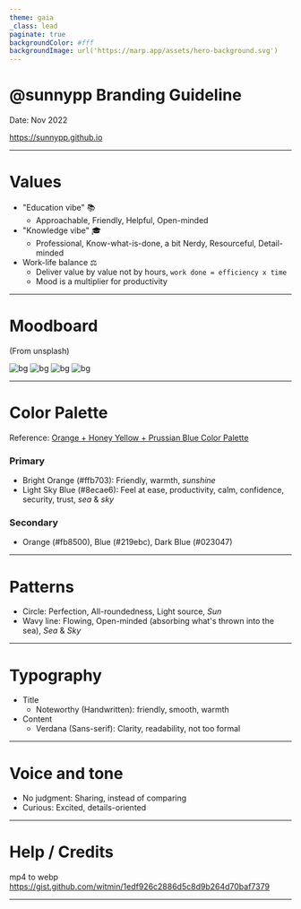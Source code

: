 ```yaml
---
theme: gaia
_class: lead
paginate: true
backgroundColor: #fff
backgroundImage: url('https://marp.app/assets/hero-background.svg')
---
```


# **@sunnypp Branding Guideline**

Date: Nov 2022

https://sunnypp.github.io

---

# Values

- "Education vibe" :books:
  - Approachable, Friendly, Helpful, Open-minded
- "Knowledge vibe" :mortar_board:
  - Professional, Know-what-is-done, a bit Nerdy, Resourceful, Detail-minded
- Work-life balance :balance_scale:
  - Deliver value by value not by hours, `work done = efficiency x time`
  - Mood is a multiplier for productivity

---

# Moodboard

(From unsplash)

![bg](https://images.unsplash.com/photo-1615513052059-86f4ba1ee7f0?ixlib=rb-4.0.3&ixid=MnwxMjA3fDB8MHxwaG90by1wYWdlfHx8fGVufDB8fHx8&auto=format&fit=crop&w=687&q=80)
![bg](https://images.unsplash.com/photo-1551815943-385d5246c8a1?ixlib=rb-4.0.3&ixid=MnwxMjA3fDB8MHxzZWFyY2h8MzF8fHN1bm55fGVufDB8fDB8fA%3D%3D&auto=format&fit=crop&w=500&q=60)
![bg](https://images.unsplash.com/photo-1604228741406-3faa38f4907a?ixlib=rb-4.0.3&ixid=MnwxMjA3fDB8MHxwaG90by1wYWdlfHx8fGVufDB8fHx8&auto=format&fit=crop&w=882&q=80)
![bg](https://images.unsplash.com/photo-1563305641-806e131a4262?ixlib=rb-4.0.3&ixid=MnwxMjA3fDB8MHxwaG90by1wYWdlfHx8fGVufDB8fHx8&auto=format&fit=crop&w=1174&q=80)

---

# Color Palette

Reference: [Orange + Honey Yellow + Prussian Blue Color Palette](https://venngage.com/blog/blue-color-palettes/#3)

### Primary
- Bright Orange (#ffb703): Friendly, warmth, *sunshine*
- Light Sky Blue (#8ecae6): Feel at ease, productivity, calm, confidence, security, trust, *sea* & *sky*

### Secondary
- Orange (#fb8500), Blue (#219ebc), Dark Blue (#023047)

---

# Patterns

- Circle: Perfection, All-roundedness, Light source, *Sun*
- Wavy line: Flowing, Open-minded (absorbing what's thrown into the sea), *Sea* & *Sky*

---

# Typography

- Title
  - Noteworthy (Handwritten): friendly, smooth, warmth
- Content
  - Verdana (Sans-serif): Clarity, readability, not too formal

---

# Voice and tone

- No judgment: Sharing, instead of comparing
- Curious: Excited, details-oriented

---

# Help / Credits

mp4 to webp
https://gist.github.com/witmin/1edf926c2886d5c8d9b264d70baf7379


---
